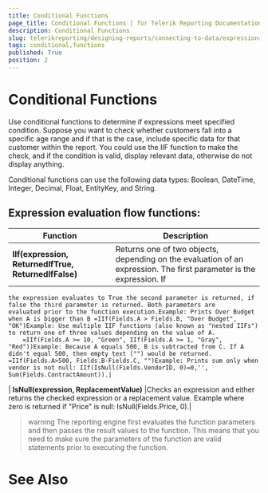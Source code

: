 ```yaml
---
title: Conditional Functions
page_title: Conditional Functions | for Telerik Reporting Documentation
description: Conditional Functions
slug: telerikreporting/designing-reports/connecting-to-data/expressions/expressions-reference/functions/conditional-functions
tags: conditional,functions
published: True
position: 2
---
```


# Conditional Functions



Use conditional functions to determine if expressions meet specified condition. Suppose you want to check 
    	whether customers fall into a specific age range and if that is the case, include specific data for that customer within the report.
    	You could use the IIF function to make the check, and if the condition is valid, display relevant data, otherwise do not 
    	display anything.

Conditional functions can use the following data types: Boolean, DateTime, Integer, Decimal, Float, EntityKey, and String.

## Expression evaluation flow functions:


| Function | Description |
| ------ | ------ |
| __IIf(expression, ReturnedIfTrue, ReturnedIfFalse)__ |Returns one of two objects, depending on the evaluation of an expression. The first parameter is the expression. If 
  	the expression evaluates to True the second parameter is returned, if false the third parameter is returned. Both parameters are 
    evaluated prior to the function execution.Example: Prints Over Budget when A is bigger than B =IIf(Fields.A > Fields.B, "Over Budget", "OK")Example: Use multiple IIF functions (also known as "nested IIFs") to return one of three values depending on the value of A.
        =IIf(Fields.A >= 10, "Green", IIf(Fields.A >= 1, "Gray", "Red"))Example: Because A equals 500, B is subtracted from C. If A didn't equal 500, then empty text ("") would be returned. =IIf(Fields.A>500, Fields.B-Fields.C, "")Example: Prints sum only when vendor is not null: IIf(IsNull(Fields.VendorID, 0)=0,'', Sum(Fields.ContractAmount)).|
| __IsNull(expression, ReplacementValue)__ |Checks an expression and either returns the checked expression or a replacement value. Example where zero is returned if "Price" is null: IsNull(Fields.Price, 0).|

>warning The reporting engine first evaluates the function parameters and then passes the result values to the function. This means that
	you need to make sure the parameters of the function are valid statements prior to executing the function.
>


# See Also
